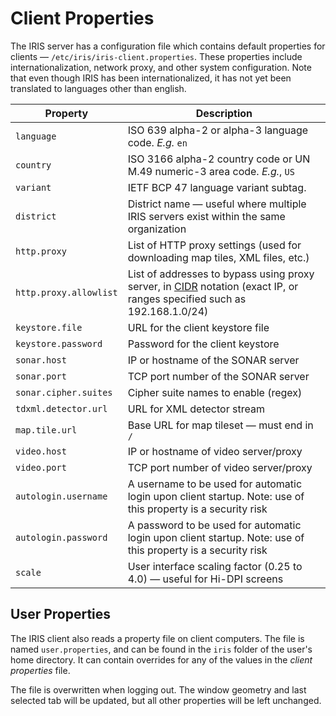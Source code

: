 # Client Properties

The IRIS server has a configuration file which contains default properties for
clients — `/etc/iris/iris-client.properties`.  These properties include
internationalization, network proxy, and other system configuration.  Note that
even though IRIS has been internationalized, it has not yet been translated to
languages other than english.

Property               | Description
-----------------------|-------------------------------------------------------
`language`             | ISO 639 alpha-2 or alpha-3 language code.  _E.g._ `en`
`country`              | ISO 3166 alpha-2 country code or UN M.49 numeric-3 area code.  _E.g._, `US`
`variant`              | IETF BCP 47 language variant subtag.
`district`             | District name — useful where multiple IRIS servers exist within the same organization
`http.proxy`           | List of HTTP proxy settings (used for downloading map tiles, XML files, etc.)
`http.proxy.allowlist` | List of addresses to bypass using proxy server, in [CIDR] notation (exact IP, or ranges specified such as 192.168.1.0/24)
`keystore.file`        | URL for the client keystore file
`keystore.password`    | Password for the client keystore
`sonar.host`           | IP or hostname of the SONAR server
`sonar.port`           | TCP port number of the SONAR server
`sonar.cipher.suites`  | Cipher suite names to enable (regex)
`tdxml.detector.url`   | URL for XML detector stream
`map.tile.url`         | Base URL for map tileset — must end in `/`
`video.host`           | IP or hostname of video server/proxy
`video.port`           | TCP port number of video server/proxy
`autologin.username`   | A username to be used for automatic login upon client startup.  Note: use of this property is a security risk
`autologin.password`   | A password to be used for automatic login upon client startup.  Note: use of this property is a security risk
`scale`                | User interface scaling factor (0.25 to 4.0) — useful for Hi-DPI screens

## User Properties

The IRIS client also reads a property file on client computers.  The file is
named `user.properties`, and can be found in the `iris` folder of the user's
home directory.  It can contain overrides for any of the values in the
_client properties_ file.

The file is overwritten when logging out.  The window geometry and last selected
tab will be updated, but all other properties will be left unchanged.


[CIDR]: https://en.wikipedia.org/wiki/Classless_Inter-Domain_Routing
